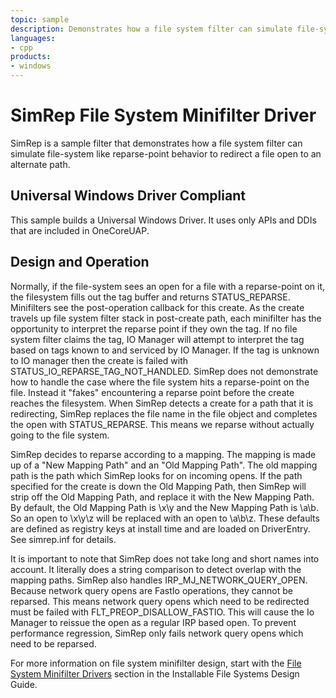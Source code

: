 ```yaml
---
topic: sample
description: Demonstrates how a file system filter can simulate file-system like reparse-point behavior to redirect a file open to an alternate path.
languages:
- cpp
products:
- windows
---
```


<!---
    name: SimRep File System Minifilter Driver
    platform: WDM
    language: cpp
    category: FileSystem
    description: Demonstrates how a file system filter can simulate file-system like reparse-point behavior to redirect a file open to an alternate path.
    samplefwlink: http://go.microsoft.com/fwlink/p/?LinkId=617656
--->

# SimRep File System Minifilter Driver

SimRep is a sample filter that demonstrates how a file system filter can simulate file-system like reparse-point behavior to redirect a file open to an alternate path.

## Universal Windows Driver Compliant

This sample builds a Universal Windows Driver. It uses only APIs and DDIs that are included in OneCoreUAP.

## Design and Operation

Normally, if the file-system sees an open for a file with a reparse-point on it, the filesystem fills out the tag buffer and returns STATUS\_REPARSE. Minifilters see the post-operation callback for this create. As the create travels up file system filter stack in post-create path, each minifilter has the opportunity to interpret the reparse point if they own the tag. If no file system filter claims the tag, IO Manager will attempt to interpret the tag based on tags known to and serviced by IO Manager. If the tag is unknown to IO manager then the create is failed with STATUS\_IO\_REPARSE\_TAG\_NOT\_HANDLED. SimRep does not demonstrate how to handle the case where the file system hits a reparse-point on the file. Instead it "fakes" encountering a reparse point before the create reaches the filesystem. When SimRep detects a create for a path that it is redirecting, SimRep replaces the file name in the file object and completes the open with STATUS\_REPARSE. This means we reparse without actually going to the file system.

SimRep decides to reparse according to a mapping. The mapping is made up of a "New Mapping Path" and an "Old Mapping Path". The old mapping path is the path which SimRep looks for on incoming opens. If the path specified for the create is down the Old Mapping Path, then SimRep will strip off the Old Mapping Path, and replace it with the New Mapping Path. By default, the Old Mapping Path is \\x\\y and the New Mapping Path is \\a\\b. So an open to \\x\\y\\z will be replaced with an open to \\a\\b\\z. These defaults are defined as registry keys at install time and are loaded on DriverEntry. See simrep.inf for details.

It is important to note that SimRep does not take long and short names into account. It literally does a string comparison to detect overlap with the mapping paths. SimRep also handles IRP\_MJ\_NETWORK\_QUERY\_OPEN. Because network query opens are FastIo operations, they cannot be reparsed. This means network query opens which need to be redirected must be failed with FLT\_PREOP\_DISALLOW\_FASTIO. This will cause the Io Manager to reissue the open as a regular IRP based open. To prevent performance regression, SimRep only fails network query opens which need to be reparsed.

For more information on file system minifilter design, start with the [File System Minifilter Drivers](http://msdn.microsoft.com/en-us/library/windows/hardware/ff540402) section in the Installable File Systems Design Guide.
